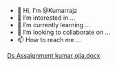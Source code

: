 - 👋 Hi, I’m @Kumarrajz
- 👀 I’m interested in ...
- 🌱 I’m currently learning ...
- 💞️ I’m looking to collaborate on ...
- 📫 How to reach me ...

<!---
Kumarrajz/Kumarrajz is a ✨ special ✨ repository because its `README.md` (this file) appears on your GitHub profile.
You can click the Preview link to take a look at your changes.
--->
[Ds Assaignment kumar ojja.docx](https://github.com/Kumarrajz/Kumarrajz/files/7072147/Ds.Assaignment.kumar.ojja.docx)
